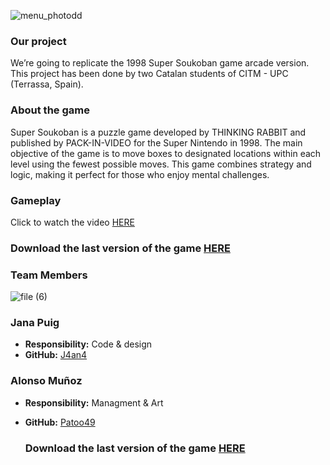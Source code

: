 ![menu_photodd](https://github.com/J4an4/Game-Analysis-Super-Soukoban/assets/160216332/34589107-0866-4fda-9a02-f69af0fb4e16)

### **Our project**

We’re going to replicate the 1998 Super Soukoban game arcade version. This project has been done by two Catalan students of CITM - UPC (Terrassa, Spain).



### **About the game**

Super Soukoban is a puzzle game developed by THINKING RABBIT and published by PACK-IN-VIDEO for the Super Nintendo in 1998. The main objective of the game is to move boxes to designated locations within each level using the fewest possible moves. This game combines strategy and logic, making it perfect for those who enjoy mental challenges.



### **Gameplay**

   Click to watch the video [HERE](https://www.youtube.com/watch?v=drR33b3_z1c)
  ### Download the last version of the game [HERE](https://www.youtube.com/watch?v=drR33b3_z1c)


### **Team Members**

![file (6)](https://github.com/J4an4/Game-Analysis-Super-Soukoban/assets/160216332/17f84620-913e-41aa-9a99-85aafa19dd74)



### **Jana Puig**
- **Responsibility:** Code & design
- **GitHub:** [J4an4](https://github.com/J4an4)

### **Alonso Muñoz**
- **Responsibility:** Managment & Art
- **GitHub:** [Patoo49](https://github.com/Patoo49)

  ### Download the last version of the game [HERE](https://github.com/J4an4/Game-Analysis-Super-Soukoban/releases)


